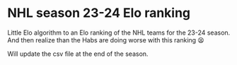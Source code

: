 # NHL season 23-24 Elo ranking

Little Elo algorithm to an Elo ranking of the NHL teams for the 23-24 season.
And then realize than the Habs are doing worse with this ranking 😫

Will update the csv file at the end of the season.